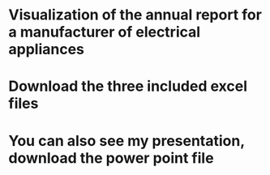 # Visualization of the annual report for a manufacturer of electrical appliances
# Download the three included excel files
# You can also see my presentation, download the power point file
